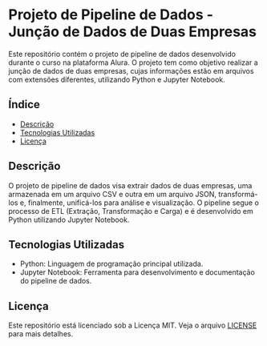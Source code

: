 # Projeto de Pipeline de Dados - Junção de Dados de Duas Empresas

Este repositório contém o projeto de pipeline de dados desenvolvido durante o curso na plataforma Alura. O projeto tem como objetivo realizar a junção de dados de duas empresas, cujas informações estão em arquivos com extensões diferentes, utilizando Python e Jupyter Notebook.

## Índice

- [Descrição](#descrição)
- [Tecnologias Utilizadas](#tecnologias-utilizadas)
- [Licença](#licença)

## Descrição

O projeto de pipeline de dados visa extrair dados de duas empresas, uma armazenada em um arquivo CSV e outra em um arquivo JSON, transformá-los e, finalmente, unificá-los para análise e visualização. O pipeline segue o processo de ETL (Extração, Transformação e Carga) e é desenvolvido em Python utilizando Jupyter Notebook.


## Tecnologias Utilizadas

- Python: Linguagem de programação principal utilizada.
- Jupyter Notebook: Ferramenta para desenvolvimento e documentação do pipeline de dados.


## Licença

Este repositório está licenciado sob a Licença MIT. Veja o arquivo [LICENSE](./LICENSE) para mais detalhes.

